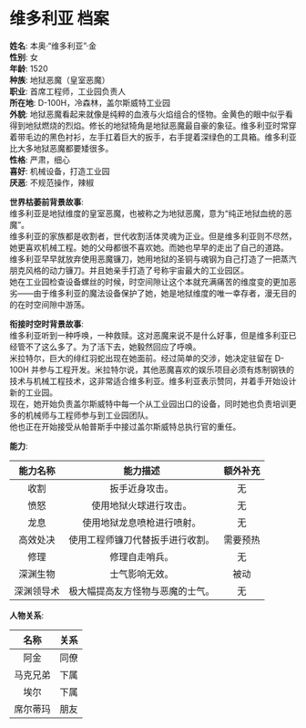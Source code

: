 # 维多利亚 档案

**姓名**: 本奥·“维多利亚”·金  
**性别**: 女  
**年龄**: 1520  
**种族**: 地狱恶魔（皇室恶魔）  
**职业**: 首席工程师，工业园负责人  
**所在地**: D-100H，冷森林，盖尔斯威特工业园  
**外貌**: 地狱恶魔看起来就像是纯粹的血液与火焰组合的怪物。金黄色的眼中似乎看得到地狱燃烧的烈焰。修长的地狱犄角是地狱恶魔最自豪的象征。维多利亚时常穿着带毛边的黑色衬衫，左手扛着巨大的扳手，右手提着深绿色的工具箱。维多利亚比大多地狱恶魔都要矮很多。  
**性格**: 严肃，细心  
**喜好**: 机械设备，打造工业园  
**厌恶**: 不规范操作，辣椒  

**世界枯萎前背景故事**:  
维多利亚是地狱维度的皇室恶魔，也被称之为地狱恶魔，意为“纯正地狱血统的恶魔”。  
维多利亚的家族都是收割者，世代收割活体灵魂为正业。但是维多利亚则不尽然，她更喜欢机械工程。她的父母都很不喜欢她。而她也早早的走出了自己的道路。  
维多利亚早早就放弃使用恶魔镰刀，她用地狱的圣铜与魂钢为自己打造了一把蒸汽朋克风格的动力镰刀。并且她亲手打造了号称宇宙最大的工业园区。  
她在工业园检查设备螺丝的时候，时空间隙让这个本就充满痛苦的维度变的更加恶劣——由于维多利亚的魔法设备保护了她，她是地狱维度的唯一幸存者，漫无目的的在时空间隙中游荡。  

**衔接时空时背景故事**:  
维多利亚听到一种呼唤，一种救赎。这对恶魔来说不是什么好事，但是维多利亚已经管不了这么多了。为了活下去，她毅然回应了呼唤。  
米拉特尔，巨大的绯红羽蛇出现在她面前。经过简单的交涉，她决定驻留在 D-100H 并参与工程开发。米拉特尔说，其他恶魔喜欢的娱乐项目必须有炼制钢铁的技术与机械工程技术，这非常适合维多利亚。维多利亚表示赞同，并着手开始设计新的工业园。  
现在，她开始负责盖尔斯威特中每一个从工业园出口的设备，同时她也负责培训更多的机械师与工程师参与到工业园团队。  
他也正在开始接受从帕普斯手中接过盖尔斯威特总执行官的重任。  

**能力**:

|能力名称|能力描述|额外补充|
|:---:|:---:|:---:|
|收割|扳手近身攻击。|无|
|愤怒|使用地狱火球进行攻击。|无|
|龙息|使用地狱龙息喷枪进行喷射。|无|
|高效处决|使用工程师镰刀代替扳手进行收割。|需要预热|
|修理|修理自走哨兵。|无|
|深渊生物|士气影响无效。|被动|
|深渊领导术|极大幅提高友方怪物与恶魔的士气。|无|

**人物关系**:

|名称|关系|
|:---:|:---:|
|阿金|同僚|
|马克兄弟|下属|
|埃尔|下属|
|席尔蒂玛|朋友|
